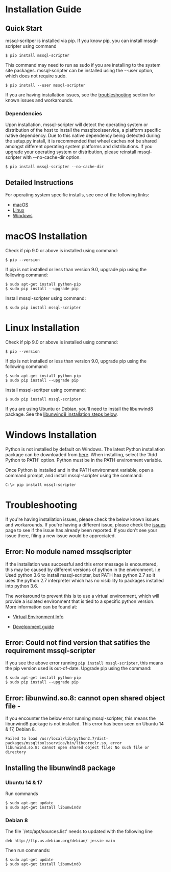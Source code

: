 # Installation Guide

## Quick Start
mssql-scritper is installed via pip.  If you know  pip, you can install mssql-scripter using command
```shell
$ pip install mssql-scripter 
```
This command may need to run as sudo if you are installing to the system site packages. mssql-scripter can be 
installed using the --user option, which does not require sudo.
```shell
$ pip install --user mssql-scripter 
```

If you are having installation issues, see the [troubleshooting](#troubleshooting) section for known issues and workarounds.  

### Dependencies

Upon installation, mssql-scripter will detect the operating system or distribution of the host to install the mssqltoolsservice, a platform specific native dependency. Due to this native dependency being detected during the setup.py install, it is recommended that wheel caches not be shared amongst different operating system platforms and distributions. If you upgrade your operating system or distribution, please reinstall mssql-scripter with --no-cache-dir option.
```shell
$ pip install mssql-scripter --no-cache-dir
```

## Detailed Instructions

For operating system specific installs, see one of the following links:

* [macOS](#macos-installation)
* [Linux](#linux-installation)
* [Windows](#windows-installation)

# macOS Installation

Check if pip 9.0 or above is installed using command: 
```shell
$ pip --version
```

If pip is not installed or less than version 9.0, upgrade pip using the following command:

```shell
$ sudo apt-get install python-pip
$ sudo pip install --upgrade pip
```

Install mssql-scripter using command:

```shell
$ sudo pip install mssql-scripter 
```

# Linux Installation

Check if pip 9.0 or above is installed using command: 
```shell
$ pip --version
```

If pip is not installed or less than version 9.0, upgrade pip using the following command:

```shell
$ sudo apt-get install python-pip
$ sudo pip install --upgrade pip
```

Install mssql-scritper using command:

```shell
$ sudo pip install mssql-scripter 
```
If you are using Ubuntu or Debian, you'll need to install the libunwind8 package.  See the [libunwind8 installation steps below](#installing-the-libunwind8-package).

# Windows Installation

Python is not installed by default on Windows.  The latest Python installation package can be downloaded from [here](https://www.python.org/downloads/).  When installing, select the 'Add Python to PATH' option.  Python must be in the PATH environment variable.

Once Python is installed and in the PATH environment variable, open a command prompt, and install mssql-scripter using the command:
```shell
C:\> pip install mssql-scripter 
```

# Troubleshooting

If you're having installation issues, please check the below known issues and workarounds.  If you're having a different issue, please check the [issues](https://github.com/Microsoft/sql-xplat-cli/issues) page to see if the issue has already been reported.  If you don't see your issue there, filing a new issue would be appreciated.

## Error: No module named mssqlscripter
If the installation was successful and this error message is encountered, this may be caused by different versions of python in the environment.
i.e Used python 3.6 to install mssql-scripter, but PATH has python 2.7 so it uses the python 2.7 interpreter which has no visibility to packages installed into python 3.6.

The workaround to prevent this is to use a virtual environment, which will provide a isolated environment that is tied to a specific python version.
More information can be found at:

- [Virtual Environment Info](virtual_environment_info.md)

- [Development guide](development_guide.md#Environment_Setup)

## Error: Could not find version that satifies the requirement mssql-scripter
If you see the above error running `pip install mssql-scripter`, this means the pip version used is out-of-date.  Upgrade pip using the command:
```shell
$ sudo apt-get install python-pip
$ sudo pip install --upgrade pip
```

## Error: libunwind.so.8: cannot open shared object file  - 
If you encounter the below error running mssql-scripter, this means the libunwind8 package is not installed.  This error has been seen
on Ubuntu 14 & 17, Debian 8.
```shell
Failed to load /usr/local/lib/python2.7/dist-packages/mssqltoolsservice/bin/libcoreclr.so, error 
libunwind.so.8: cannot open shared object file: No such file or directory
```

## Installing the libunwind8 package

### Ubuntu 14 & 17
Run commands
```shell
$ sudo apt-get update
$ sudo apt-get install libunwind8
```

### Debian 8
The file `/etc/apt/sources.list' needs to updated with the following line
```
deb http://ftp.us.debian.org/debian/ jessie main
```
Then run commands:
```shell
$ sudo apt-get update
$ sudo apt-get install libunwind8
```
